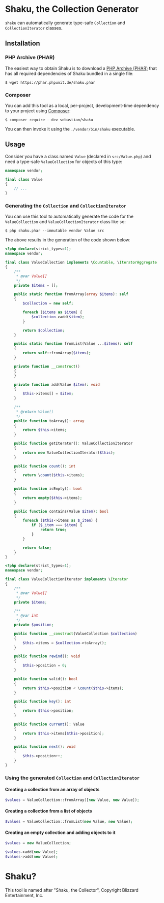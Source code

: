 # Shaku, the Collection Generator

`shaku` can automatically generate type-safe `Collection` and `CollectionIterator` classes.

## Installation

### PHP Archive (PHAR)

The easiest way to obtain Shaku is to download a [PHP Archive (PHAR)](https://php.net/phar) that has all required dependencies of Shaku bundled in a single file:

```
$ wget https://phar.phpunit.de/shaku.phar
```

### Composer

You can add this tool as a local, per-project, development-time dependency to your project using [Composer](https://getcomposer.org/):

```
$ composer require --dev sebastian/shaku
```

You can then invoke it using the `./vendor/bin/shaku` executable.


## Usage

Consider you have a class named `Value` (declared in `src/Value.php`) and need a type-safe `ValueCollection` for objects of this type:

```php
namespace vendor;

final class Value
{
    // ...
}
```

### Generating the `Collection` and `CollectionIterator`

You can use this tool to automatically generate the code for the `ValueCollection` and `ValueCollectionIterator` class like so:

```
$ php shaku.phar --immutable vendor Value src
```

The above results in the generation of the code shown below:

```php
<?php declare(strict_types=1);
namespace vendor;

final class ValueCollection implements \Countable, \IteratorAggregate
{
    /**
     * @var Value[]
     */
    private $items = [];

    public static function fromArray(array $items): self
    {
        $collection = new self;

        foreach ($items as $item) {
            $collection->add($item);
        }

        return $collection;
    }

    public static function fromList(Value ...$items): self
    {
        return self::fromArray($items);
    }

    private function __construct()
    {
    }

    private function add(Value $item): void
    {
        $this->items[] = $item;
    }

    /**
     * @return Value[]
     */
    public function toArray(): array
    {
        return $this->items;
    }

    public function getIterator(): ValueCollectionIterator
    {
        return new ValueCollectionIterator($this);
    }

    public function count(): int
    {
        return \count($this->items);
    }

    public function isEmpty(): bool
    {
        return empty($this->items);
    }

    public function contains(Value $item): bool
    {
        foreach ($this->items as $_item) {
            if ($_item === $item) {
                return true;
            }
        }

        return false;
    }
}
```

```php
<?php declare(strict_types=1);
namespace vendor;

final class ValueCollectionIterator implements \Iterator
{
    /**
     * @var Value[]
     */
    private $items;

    /**
     * @var int
     */
    private $position;

    public function __construct(ValueCollection $collection)
    {
        $this->items = $collection->toArray();
    }

    public function rewind(): void
    {
        $this->position = 0;
    }

    public function valid(): bool
    {
        return $this->position < \count($this->items);
    }

    public function key(): int
    {
        return $this->position;
    }

    public function current(): Value
    {
        return $this->items[$this->position];
    }

    public function next(): void
    {
        $this->position++;
    }
}
```

### Using the generated `Collection` and `CollectionIterator`

#### Creating a collection from an array of objects

```php
$values = ValueCollection::fromArray([new Value, new Value]);
```

#### Creating a collection from a list of objects

```php
$values = ValueCollection::fromList(new Value, new Value);
```

#### Creating an empty collection and adding objects to it

```php
$values = new ValueCollection;

$values->add(new Value);
$values->add(new Value);
```

# Shaku?

This tool is named after "Shaku, the Collector", Copyright Blizzard Entertainment, Inc.
